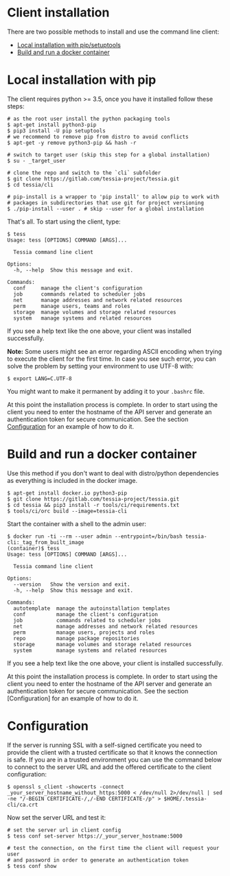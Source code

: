 <!--
Copyright 2016, 2017 IBM Corp.

Licensed under the Apache License, Version 2.0 (the "License");
you may not use this file except in compliance with the License.
You may obtain a copy of the License at

   http://www.apache.org/licenses/LICENSE-2.0

Unless required by applicable law or agreed to in writing, software
distributed under the License is distributed on an "AS IS" BASIS,
WITHOUT WARRANTIES OR CONDITIONS OF ANY KIND, either express or implied.
See the License for the specific language governing permissions and
limitations under the License.
-->
# Client installation

There are two possible methods to install and use the command line client:

- [Local installation with pip/setuptools](#local-installation-with-pipsetuptools)
- [Build and run a docker container](#build-and-run-a-docker-container)

# Local installation with pip

The client requires python >= 3.5, once you have it installed follow these steps:

```
# as the root user install the python packaging tools
$ apt-get install python3-pip
$ pip3 install -U pip setuptools
# we recommend to remove pip from distro to avoid conflicts
$ apt-get -y remove python3-pip && hash -r

# switch to target user (skip this step for a global installation)
$ su - _target_user

# clone the repo and switch to the `cli` subfolder
$ git clone https://gitlab.com/tessia-project/tessia.git
$ cd tessia/cli

# pip-install is a wrapper to 'pip install' to allow pip to work with
# packages in subdirectories that use git for project versioning
$ ./pip-install --user . # skip --user for a global installation
```

That's all. To start using the client, type:

```
$ tess
Usage: tess [OPTIONS] COMMAND [ARGS]...

  Tessia command line client

Options:
  -h, --help  Show this message and exit.

Commands:
  conf     manage the client's configuration
  job      commands related to scheduler jobs
  net      manage addresses and network related resources
  perm     manage users, teams and roles
  storage  manage volumes and storage related resources
  system   manage systems and related resources

```

If you see a help text like the one above, your client was installed successfully.

**Note:** Some users might see an error regarding ASCII encoding when trying to execute the client for the first time.
In case you see such error, you can solve the problem by setting your environment to use UTF-8 with:
```
$ export LANG=C.UTF-8
```

You might want to make it permanent by adding it to your ```.bashrc``` file.

At this point the installation process is complete. In order to start using the client you need to enter the hostname of the API server and generate an authentication token for
secure communication. See the section [Configuration](#configuration) for an example of how to do it.

# Build and run a docker container

Use this method if you don't want to deal with distro/python dependencies as everything is included in the docker image.

```
$ apt-get install docker.io python3-pip
$ git clone https://gitlab.com/tessia-project/tessia.git
$ cd tessia && pip3 install -r tools/ci/requirements.txt
$ tools/ci/orc build --image=tessia-cli
```

Start the container with a shell to the admin user:

```
$ docker run -ti --rm --user admin --entrypoint=/bin/bash tessia-cli:_tag_from_built_image
(container)$ tess
Usage: tess [OPTIONS] COMMAND [ARGS]...

  Tessia command line client

Options:
  --version   Show the version and exit.
  -h, --help  Show this message and exit.

Commands:
  autotemplate  manage the autoinstallation templates
  conf          manage the client's configuration
  job           commands related to scheduler jobs
  net           manage addresses and network related resources
  perm          manage users, projects and roles
  repo          manage package repositories
  storage       manage volumes and storage related resources
  system        manage systems and related resources

```

If you see a help text like the one above, your client is installed successfully.

At this point the installation process is complete. In order to start using the client you need to enter the hostname of the API server and generate an authentication token for
secure communication. See the section [Configuration] for an example of how to do it.

# Configuration

If the server is running SSL with a self-signed certificate you need to provide the client with a trusted certificate so that it knows the connection is safe.
If you are in a trusted environment you can use the command below to connect to the server URL and add the offered certificate to the client configuration:
```
$ openssl s_client -showcerts -connect _your_server_hostname_without_https:5000 < /dev/null 2>/dev/null | sed -ne "/-BEGIN CERTIFICATE-/,/-END CERTIFICATE-/p" > $HOME/.tessia-cli/ca.crt
```

Now set the server URL and test it:

```
# set the server url in client config
$ tess conf set-server https://_your_server_hostname:5000

# test the connection, on the first time the client will request your user
# and password in order to generate an authentication token
$ tess conf show
```
